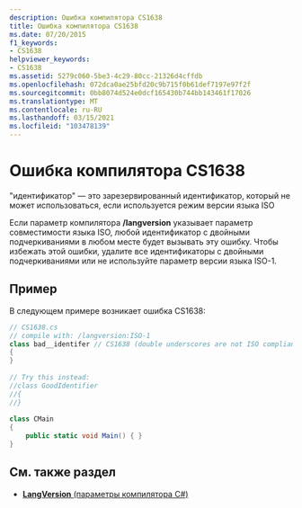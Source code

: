 ```yaml
---
description: Ошибка компилятора CS1638
title: Ошибка компилятора CS1638
ms.date: 07/20/2015
f1_keywords:
- CS1638
helpviewer_keywords:
- CS1638
ms.assetid: 5279c060-5be3-4c29-80cc-21326d4cffdb
ms.openlocfilehash: 072dca0ae25bfd20c9b715f0b61def7197e97f2f
ms.sourcegitcommit: 0bb8074d524e0dcf165430b744bb143461f17026
ms.translationtype: MT
ms.contentlocale: ru-RU
ms.lasthandoff: 03/15/2021
ms.locfileid: "103478139"
---
```

# <a name="compiler-error-cs1638"></a>Ошибка компилятора CS1638

"идентификатор" — это зарезервированный идентификатор, который не может использоваться, если используется режим версии языка ISO  
  
 Если параметр компилятора **/langversion** указывает параметр совместимости языка ISO, любой идентификатор с двойными подчеркиваниями в любом месте будет вызывать эту ошибку. Чтобы избежать этой ошибки, удалите все идентификаторы с двойными подчеркиваниями или не используйте параметр версии языка ISO-1.  
  
## <a name="example"></a>Пример  

 В следующем примере возникает ошибка CS1638:  
  
```csharp  
// CS1638.cs  
// compile with: /langversion:ISO-1  
class bad__identifer // CS1638 (double underscores are not ISO compliant)  
{  
}  
  
// Try this instead:  
//class GoodIdentifier  
//{  
//}  
  
class CMain  
{  
    public static void Main() { }  
}  
```  
  
## <a name="see-also"></a>См. также раздел

- [**LangVersion** (параметры компилятора C#)](../language-reference/compiler-options/language.md#langversion)
